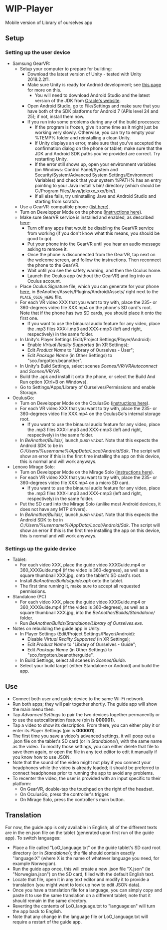 # WIP-Player
Mobile version of Library of ourselves app

## Setup
### Setting up the user device
+ Samsung GearVR:
  + Setup your computer to prepare for building:
    + Download the latest version of Unity - tested with Unity 2018.2.2f1.
    + Make sure Unity is ready for Android development; see [this page](https://docs.unity3d.com/Manual/android-sdksetup.html) for more on this.
      + You will need to download Android Studio and the latest version of the JDK from [Oracle's website](http://www.oracle.com/technetwork/java/javase/downloads/jdk8-downloads-2133151.html).
    + Open Android Studio, go to File/Settings and make sure that you have both of the SDK platforms for Android 7 (APIs level 24 and 25); if not, install them now.
    + If you run into some problems during any of the build processes:
      + If the program is frozen, give it some time as it might just be working very slowly. Otherwise, you can try to empty your %TEMP% folder and reinstalling a clean Unity.
      + If Unity displays an error, make sure that you've accepted the confirmation dialog on the phone or tablet; make sure that the JDK and Android SDK paths you've provided are correct. Try restarting Unity.
      + If the error still shows up, open your environment variables (on Windows: Control Panel/System and Security/System/Advanced System Settings/Environment Variables) and check that your system %PATH% has an entry pointing to your Java install's bin/ directory (which should be C:/Program Files/Java/jdkxxx_xxx/bin/).
      + If all else fails, try uninstalling Java and Android Studio and starting from scratch.
  + Use a GearVR-compatible phone ([list here](https://www.unlockunit.com/blog/samsung-gear-vr-compatible-phones/)).
  + Turn on Developper Mode on the phone ([instructions here](https://developer.android.com/studio/debug/dev-options#enable)).
  + Make sure GearVR service is installed and enabled, as described [here](https://support.oculus.com/guides/gear-vr/latest/concepts/gsg-b-sw-software-setup/):
    + Turn off any apps that would be disabling the GearVR service from working (if you don't know what this means, you should be good to go).
    + Put your phone into the GearVR until you hear an audio message asking to remove it.
    + Once the phone is disconnected from the GearVR, tap next on the welcome screen, and follow the instructions. Then reconnect the phone to the GearVR.
    + Wait until you see the safety warning, and then the Oculus home.
    + Launch the Oculus app (without the GearVR) and log into an Oculus account.
  + Place Oculus Signature file, which you can generate for your phone [here](https://dashboard.oculus.com/tools/osig-generator/), in BeAnother/Assets/Plugins/Android/Assets/ right next to the `PLACE_OSIG_HERE` file.
  + For each VR video XXX that you want to try with, place the 235- or 360-degrees video file XXX.mp4 on the phone's SD card's root. Note that if the phone has two SD cards, you should place it onto the first one.
    + If you want to use the binaural audio feature for any video, place the .mp3 files XXX-l.mp3 and XXX-r.mp3 (left and right, respectively) in the same folder.
  + In Unity's Player Settings (Edit/Project Settings/Player/Android):
    + Enable _Virtual Reality Supported_ (in XR Settings);
    + Edit _Product Name_ to "Library of Ourselves - User";
    + Edit _Package Name_ (in Other Settings) to "sco.forgotten.beanother".
  + In Unity's Build Settings, select scenes _Scenes/VR/VRAutoconnect_ and _Scenes/VR/VR_.
  + Build the .apk and install it onto the phone, or select the Build And Run option (Ctrl+B on Windows).
  + Go to Settings/Apps/Library of Ourselves/Permissions and enable Storage.
+ OculusGo:
  + Turn on Developper Mode on the OculusGo ([instructions here](https://developer.oculus.com/documentation/mobilesdk/latest/concepts/mobile-device-setup-go/)).
  + For each VR video XXX that you want to try with, place the 235- or 360-degrees video file XXX.mp4 on the OculusGo's internal storage root.
    + If you want to use the binaural audio feature for any video, place the .mp3 files XXX-l.mp3 and XXX-r.mp3 (left and right, respectively) in the same folder.
  + In _BeAnother/Builds/_, launch _push vr.bat_. Note that this expects the Android SDK to be in _C:/Users/%username%/AppData/Local/Android/Sdk_. The script will show an error if this is the first time installing the app on this device, this is normal and will work anyways.
+ Lenovo Mirage Solo:
  + Turn on Developper Mode on the Mirage Solo ([instructions here](https://developer.android.com/studio/debug/dev-options#enable)).
  + For each VR video XXX that you want to try with, place the 235- or 360-degrees video file XXX.mp4 on a micro SD card.
    + If you want to use the binaural audio feature for any video, place the .mp3 files XXX-l.mp3 and XXX-r.mp3 (left and right, respectively) in the same folder.
  + Put the SD card into the Mirage Solo (unlike most Android devices, it does not have any MTP drivers).
  + In _BeAnother/Builds/_, launch _push vr.bat_. Note that this expects the Android SDK to be in _C:/Users/%username%/AppData/Local/Android/Sdk_. The script will show an error if this is the first time installing the app on this device, this is normal and will work anyways.

### Settings up the guide device
+ Tablet:
  + For each video XXX, place the guide video XXXGuide.mp4 or 360_XXXGuide.mp4 (if the video is 360-degrees), as well as a square thumbnail XXX.jpg, onto the tablet's SD card's root.
  + Install _BeAnother/Builds/guide.apk_ onto the tablet.
  + The first time running it, make sure to accept all requested permissions.
+ Standalone (PC)
  + For each video XXX, place the guide video XXXGuide.mp4 or 360_XXXGuide.mp4 (if the video is 360-degrees), as well as a square thumbnail XXX.jpg, into the _BeAnother/Builds/Standalone/_ folder.
  + Run _BeAnother/Builds/Standalone/Library of Ourselves.exe_.
+ Notes on rebuilding the guide app in Unity:
  + In Player Settings (Edit/Project Settings/Player/Android):
    + Disable _Virtual Reality Supported_ (in XR Settings);
    + Edit _Product Name_ to "Library of Ourselves - Guide";
    + Edit _Package Name_ (in Other Settings) to "sco.forgotten.beanotherguide".
  + In Build Settings, select all scenes in _Scenes/Guide_.
  + Select your build target (either Standalone or Android) and build the app.

## Use
+ Connect both user and guide device to the same Wi-Fi network.
+ Run both apps; they will pair together shortly. The guide app will show the main menu then.
+ Tap _Advanced Settings_ to pair the two devices together permanently or to use the autocalibration feature (pin is __000001__).
+ Tap a video to show its description. From there, you can either play it or enter its Player Settings (pin is __000001__).
+ The first time you save a video's advanced settings, it will poop out a .json file on the tablet's SD card (or in _Standalone/_), with the same name as the video. To modify those settings, you can either delete that file to save them again, or open the file in any text editor to edit it manually if you know how to use JSON.
+ Note that the sound of the video might not play if you connect your headphones while the video is already loaded; it should be preferred to connect headphones prior to running the app to avoid any problems.
+ To recenter the video, the user is provided with an input specific to their platform:
  + On GearVR, double-tap the touchpad on the right of the headset.
  + On OculusGo, press the controller's trigger.
  + On Mirage Solo, press the controller's main button.

## Translation
For now, the guide app is only available in English; all of the different texts are in the en.json file on the tablet (generated upon first run of the guide app). To switch languages:
+ Place a file called "LoO_language.txt" on the guide tablet's SD card root directory (or in _Standalone/_); the file should contain exactly "language:X" (where X is the name of whatever language you need, for example Norwegian).
+ Run the guide app once, this will create a new .json file "X.json" (ie "Norwegian.json") on the SD card, filled with the default English text.
+ Locate that file, open it in any text editor and modify it to provide a translation (you might want to look up how to edit JSON data).
+ Once you have a translation file for a language, you can simply copy and paste it to use the same translation on a different tablet; note that it should remain in the same directory.
+ Reverting the contents of LoO_language.txt to "language:en" will turn the app back to English.
+ Note that any change in the language file or LoO_language.txt will require a restart of the guide app.
